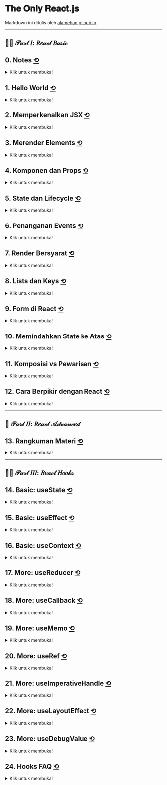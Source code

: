 <div id="top"></div>

# 𝐓𝐡𝐞 𝐎𝐧𝐥𝐲 𝐑𝐞𝐚𝐜𝐭.𝐣𝐬

Markdown ini ditulis oleh <a href="https://alamehan.github.io/">alamehan.github.io</a>.

<hr>

## 👨‍💻 𝒫𝒶𝓇𝓉 𝐼: 𝑅𝑒𝒶𝒸𝓉 𝐵𝒶𝓈𝒾𝒸

## **0. Notes** <a href="#top">⟲</a>

<details>
<summary>Klik untuk membuka!</summary><br>

### A. Setup Project

1. Install <a href="https://nodejs.org/en">Node.js</a>
2. Install React App
```
npx create-react-app my-app
cd my-app
npm start
```
3. Install Prettier ESLint (VSCode Extension)

- Install Depedencies: ```npm i prettier prettier-eslint -D``` (untuk eslint sudah include saat menginstall create-react-app)
- Install Extension <a href="https://marketplace.visualstudio.com/items?itemName=rvest.vs-code-prettier-eslint">Prettier ESLint</a> & Restart VSCode
- Buka File > Preferences > Settings > User > Ketik "Editor: Default Formatter" lalu pilih Prettier ESLint
- Buka File > Preferences > Settings > User > Ketik "Editor: Format on" lalu ceklis "Editor: Format on Save" & "Editor: Format on Type"

### B. Catatan Penting

1. Jika component Anda tidak membutuhkan state (data yang nilainya berubah-ubah) & life cycle method, maka gunakan Functional Component. Sebaliknya, jika component Anda membutuhkan state & life cycle method, gunakan Classes Component. [Sebagai catatan: di React Hook nanti, Functional Component bisa menggunakan state & life cycle method]
2. Component itu sesimple class/fungsi yang menerima props (data dari luar) dan me-return HTML (JSX).
3. "npm audit fix" akan memperbarui/menimpa package ke versi yang aman, yang tidak memiliki masalah keamanan (security). untuk menghilangkan "vulnerabilities".
4. Catatan di package.json
```
"react": "16.8.6" berarti versi react yang digunakan yaitu tepat 16.8.6.
"react": "^16.8.6", tanda ^ berarti versi react yang digunakan minimal 16.8.6.

Artinya jika ada versi react terbaru bisa diupdate secara otomatis menggunakan perintah "npm update". Untuk proses update versi
package, lebih baik gunakan "npm update" dibandingkan "npm install".
```

</details>

## **1. Hello World** <a href="#top">⟲</a>

<details>
<summary>Klik untuk membuka!</summary><br>

```HTML
<!DOCTYPE html>
<html>

<head>
  <meta charset="UTF-8" />
  <title>Hello World</title>
  <script src="https://unpkg.com/react@17/umd/react.development.js"></script>
  <script src="https://unpkg.com/react-dom@17/umd/react-dom.development.js"></script>
  <script src="https://unpkg.com/@babel/standalone/babel.min.js"></script>
</head>

<body>
  <div id="root"></div>

  <script type="text/babel">

    ReactDOM.render(<h1>Hello, world!</h1>, document.getElementById('root'))

  </script>
</body>

</html>
```

</details>

## **2. Memperkenalkan JSX** <a href="#top">⟲</a>

<details>
<summary>Klik untuk membuka!</summary><br>

```HTML
<!DOCTYPE html>
<html>

<head>
  <meta charset="UTF-8" />
  <title>Hello World</title>
  <script src="https://unpkg.com/react@17/umd/react.development.js"></script>
  <script src="https://unpkg.com/react-dom@17/umd/react-dom.development.js"></script>
  <script src="https://unpkg.com/@babel/standalone/babel.min.js"></script>
</head>

<body>
  <div id="root1"></div>
  <div id="root2"></div>
  <div id="root3"></div>
  <div id="root4"></div>

  <script type="text/babel">

    const name = "John Doe";
    const age = 24;

    /* ----------------------------------------------------------------------- */
    /*                                Bagian 1                                 */
    /* ----------------------------------------------------------------------- */

    // Tanpa JSX
    const elementA1 = React.createElement(
      'h1',
      { className: 'my-style', style: { marginBottom: 100 } },
      `Halo ${name} ${age}!`
    )
    // Dengan JSX
    const elementA2 = (
      <h1 className='my-style' style={{ marginBottom: 100 }}>
        Halo {name} {age}!
      </h1>
    )

    ReactDOM.render(elementA1, document.getElementById('root1'))
    ReactDOM.render(elementA2, document.getElementById('root2'))

    /* ----------------------------------------------------------------------- */
    /*                                Bagian 2                                 */
    /* ----------------------------------------------------------------------- */

    // Tanpa JSX: Nested
    const elementB1 = React.createElement(
      'div',
      {},
      [
        React.createElement('h1', {}, `Name: ${name}`),
        React.createElement('h2', {}, `Age: ${age}`),
        React.createElement('h3', {}, `No: ${9 * 9}`),
      ]
    )
    // Dengan JSX: Nested
    const elementB2 = (
      <div>
        <h1>Name: {name}</h1>
        <h2>Age: {age}</h2>
        <h3>No: {9 * 9}</h3>
      </div>
    )

    ReactDOM.render(elementB1, document.getElementById('root3'))
    ReactDOM.render(elementB2, document.getElementById('root4'))

  </script>
</body>

</html>
```

</details>

## **3. Merender Elements** <a href="#top">⟲</a>

<details>
<summary>Klik untuk membuka!</summary><br>

```HTML
<!DOCTYPE html>
<html>

<head>
  <meta charset="UTF-8" />
  <title>Hello World</title>
  <script src="https://unpkg.com/react@17/umd/react.development.js"></script>
  <script src="https://unpkg.com/react-dom@17/umd/react-dom.development.js"></script>
  <script src="https://unpkg.com/@babel/standalone/babel.min.js"></script>
</head>

<body>
  <div id="root1"></div>
  <div id="root2"></div>

  <script type="text/babel">

    // 1. Penulisan Function biasa
    function tick1() {
      const element1 = (
        <div>
          <h1>It's {new Date().toLocaleTimeString()}</h1>
        </div>
      )
      ReactDOM.render(element1, document.getElementById('root1'))
    }

    // 2. Penulisan Arrow Function
    let tick2 = () => {
      const element2 = (
        <div>
          <h1>It's {new Date().toLocaleTimeString()}</h1>
        </div>
      )
      ReactDOM.render(element2, document.getElementById('root2'))
    }

    // ReactDOM.render akan dipanggil setiap detiknya dari sebuah callback setInterval()
    setInterval(tick1, 1000)
    setInterval(tick2, 1000)

  </script>
</body>

</html>
```

</details>

## **4. Komponen dan Props** <a href="#top">⟲</a>

<details>
<summary>Klik untuk membuka!</summary><br>

```HTML
<!DOCTYPE html>
<html>

<head>
  <meta charset="UTF-8" />
  <title>Hello World</title>
  <script src="https://unpkg.com/react@17/umd/react.development.js"></script>
  <script src="https://unpkg.com/react-dom@17/umd/react-dom.development.js"></script>
  <script src="https://unpkg.com/@babel/standalone/babel.min.js"></script>
</head>

<body>
  <div id="root1"></div>
  <div id="root2"></div>

  <script type="text/babel">

    /*  
      Komponen mirip dengan fungsi pada JavaScript. Komponen menerima beberapa 
      masukan (biasa disebut “props”) dan mengembalikan element React yang 
      mendeskripsikan apa yang seharusnya tampil pada layar. Sebagai catatan,
      props bersifat read-only, artinya nilai dari props tidak bisa ditimpa.
      Juga, secara default jika Anda tidak mengoper nilai apapun ke sebuah
      props maka nilainya adalah "true".
    */

    /* ----------------------------------------------------------------------- */
    /*                                Bagian 1                                 */
    /* ----------------------------------------------------------------------- */

    // Cara 1: Function Components (dimana props sebagai parameter)
    function ComponentA(props) { // <- Nama component harus diawali huruf kapital
      return (
        <div>
          <h1>Halo {props.name}</h1>
          <h2>Umur Anda {props.age}</h2>
        </div>
      )
    }

    // Cara 2: Class Components (dimana props sebagai property)
    class ComponentB extends React.Component { // <- Nama component harus diawali huruf kapital
      render() {
        return (
          <div>
            <h1>Halo {this.props.name}</h1>
            <h2>Umur Anda {this.props.age}</h2>
          </div>
        )
      }
    }

    // Memberikan nilai default untuk props
    ComponentA.defaultProps = { name: "Anonim", age: 0 }
    ComponentB.defaultProps = { name: "Anonim", age: 0 }

    // Gabungkan kedalam satu element (contoh saja) & Oper nilai ke props-nya (name & age)
    const element = (
      <div>
        <ComponentA name="Raihan" age={21} />
        <ComponentB name="Allaam" age={24} />
        <ComponentA />
        <ComponentB />
      </div>
    )
    // Pada contoh di atas komponen yang tidak mengoper nilai props akan secara otomatis
    // menggunakan nilai default dari props (defaultProps)

    ReactDOM.render(element, document.getElementById('root1'))

    /* ----------------------------------------------------------------------- */
    /*                                Bagian 2                                 */
    /* ----------------------------------------------------------------------- */

    // 1. Contoh data untuk props
    const data = {
      author: {
        name: 'Hello Kitty',
        avatarUrl: 'https://placekitten.com/g/64/64',
      },
      text: 'I hope you enjoy learning React!',
      date: new Date(),
    };

    // 2. Komponen Avatar
    function Avatar(props) {
      return <img src={props.attExamp.avatarUrl} alt={props.attExamp.name} />
    }

    // 3. Komponen UserInfo (didalamnya memakai komponen Avatar)
    function UserInfo(props) {
      return (
        <div>
          <Avatar attExamp={props.attUser} />
          <p>{props.attUser.name}</p>
        </div>
      )
    }

    // 4. Komponen Comment (didalamnya memakai komponen UserInfo)
    function Comment(props) {
      return (
        <div>
          <UserInfo attUser={props.attAuthor} />
          <p>{props.attText}</p>
          <p>{props.attDate.toLocaleDateString()}</p>
        </div>
      )
    }

    // 5, Render Komponen Comment & Oper nilai props-nya
    ReactDOM.render(

      // Alur data props yaitu satu arah, turun dari parent ke child,
      // dimulai dari sini <Comment /> ke <UserInfo /> ke <Avatar /> 
      <Comment attAuthor={data.author} attText={data.text} attDate={data.date} />,
      document.getElementById('root2')
    )

  </script>
</body>

</html>
```

</details>

## **5. State dan Lifecycle** <a href="#top">⟲</a>

<details>
<summary>Klik untuk membuka!</summary><br>

```HTML
<!DOCTYPE html>
<html>

<head>
  <meta charset="UTF-8" />
  <title>Hello World</title>
  <script src="https://unpkg.com/react@17/umd/react.development.js"></script>
  <script src="https://unpkg.com/react-dom@17/umd/react-dom.development.js"></script>
  <script src="https://unpkg.com/@babel/standalone/babel.min.js"></script>
</head>

<body>
  <div id="root1"></div>
  <div id="root2"></div>

  <script type="text/babel">

    /*  
      Baris kode ini merupakan perbaikan dari fille "3-merender-elements.html",
      alih-alih hanya sebagai function biasa, disini kita akan membuat komponen 
      Clock yang benar-benar dapat digunakan kembali (reusable) dan terenkapsulasi.
      Hal ini akan mengatur timer-nya sendiri dan memperbaruiya setiap detik.

      Mulanya hanya Class Components yang dapat menggunakan state & lifecycle method,
      namun semenjak adanya Hook (fitur baru), Function Components pun punya cara
      tersendiri untuk menggunakan state & lifecycle method (dibahas nanti).

      State adalah data private sebuah component. D̶a̶t̶a̶ ̶i̶n̶i̶ ̶h̶a̶n̶y̶a̶ ̶t̶e̶r̶s̶e̶d̶i̶a̶ ̶u̶n̶t̶u̶k̶
      c̶o̶m̶p̶o̶n̶e̶n̶t̶ ̶t̶e̶r̶s̶e̶b̶u̶t̶ ̶d̶a̶n̶ ̶t̶i̶d̶a̶k̶ ̶b̶i̶s̶a̶ ̶d̶i̶ ̶a̶k̶s̶e̶s̶ ̶d̶a̶r̶i̶ ̶c̶o̶m̶p̶o̶n̶e̶n̶t̶ ̶l̶a̶i̶n̶. Component dapat
      merubah statenya sendiri (tujuan state memang untuk berubah-ubah nilainya).
    */

    /* ----------------------------------------------------------------------- */
    /*                                Bagian 1                                 */
    /* ----------------------------------------------------------------------- */

    class Clock extends React.Component {

      // 𝐒𝐓𝐄𝐏 𝟑: Constructor dipanggil, state di inisialisasi
      constructor(props) {
        super(props)
        this.state = {
          date: new Date(),
          name: `Saya nomor ${Math.floor(Math.random() * 100) + 1}` // 1-100
        }
      }

      // 𝐒𝐓𝐄𝐏 𝟒: Method tick() disini berfungsi untuk memperbarui state
      // date & name yang nanti akan dijalankan di componentDidMount()
      tick() {

        /*
          Agar lebih mudah dibaca, baris di bawah idenya adalah: 
          ➜ this.state.date = new Date()
          ➜ this.state.name = `Saya ${Math.floor(Math.random() * 11)}`
          
          hanya saja di aturan React kita tidak bisa memperbarui state 
          dengan statement tersebut, sebagai gantinya gunakan setState()
        */

        this.setState({
          date: new Date(),
          name: `Saya nomor ${Math.floor(Math.random() * 100) + 1}` // 1-100
        })
      }

      // 𝐒𝐓𝐄𝐏 𝟔: Saat sudah terjadi render DOM pertama kalinya, React
      // kemudian akan memanggil method lifecycle componentDidMount()
      componentDidMount() {

        /* 
          timerID (nama "new state" bebas saja, bisa langsung dipanggil tanpa 
          perlu inisialisasi di constructor) akan menyuruh browser untuk memanggil
          method tick() setiap detik. Sebenarnya baris di bawah idenya adalah:
          ➜ setInterval(() => this.tick(), 1000)
          
          Hanya saja selain setInterval langsung dijalankan, kita simpan terlebih 
          dahulu ke dalam this.timerID untuk nantinya dipakai di componentWillUnmount()
        */

        this.timerID = setInterval(() => this.tick(), 1000)

        /*
          Selain itu, jika Anda bertanya mengapa tidak langsung ditulis:
          ➜ setInterval(this.tick, 1000) saja?
          
          Mengapa malah dibuatkan bentukArrow Function-nya? hal tersebut dilakukan
          agar konteks this-nya sesuai/berfungsi dengan baik. Sebenarnya bisa saja
          langsung ditulis "setInterval(this.tick, 1000)", hanya saja konteks this
          untuk tick() perlu di binding terlebih dahulu di constructor (selebihnya,
          lihat contoh pada Bagian 2 di bawah)
        */
      }

      // 𝐒𝐓𝐄𝐏 𝟖: Jika komponen Clock dihapus dari DOM, React akan memanggil method
      // lifecycle componentWillUnmount(), sehingga timer akan berhenti
      componentWillUnmount() {
        clearInterval(this.timerID)
      }

      // 𝐒𝐓𝐄𝐏 𝟓: React me-render DOM sesuai nilai state saat ini (state saat inisialisasi)
      // 𝐒𝐓𝐄𝐏 𝟕: Setiap detik React akan re-render spesifik DOM sesuai nilai state terbaru
      render() {
        return (
          <div>
            <h1>Date: {this.state.date.toLocaleTimeString()}</h1>
            <h2>{this.state.name}</h2>
          </div>
        )
      }
    }

    // 𝐒𝐓𝐄𝐏 𝟏: Komponen App yang menampilkan 3 komponen Clock di dalamnya
    function App() {
      return (

        /*
          Perhatikan bahwa hasilnya nanti, ke 3 komponen Clock benar-benar terisolasi,
          setiap Clock membuat timer-nya sendiri dan memperbaruinya secara independen
        */

        <div>
          <Clock />
          <Clock />
          <Clock />
        </div>
      )
    }

    // 𝐒𝐓𝐄𝐏 𝟐: Komponen App diberikan ke ReactDOM.render()
    ReactDOM.render(<App />, document.getElementById("root1"))

    /* ----------------------------------------------------------------------- */
    /*                                Bagian 2                                 */
    /* ----------------------------------------------------------------------- */

    class Counter extends React.Component {
      constructor(props) {
        super(props)
        this.state = {
          value: 0,
        }

        // Untuk penulisan Function Definitions (ES6+) di dalam sebuah Class, lihat nomor 4 di bawah,
        // keyword this perlu di binding terlebih dahulu agar konteksnya sesuai/berfungsi dengan baik
        this.incrementA = this.incrementA.bind(this)
        this.incrementB = this.incrementB.bind(this)
      }

      /*
        Note: Perhatikan bahwa penulisan Arrow Function di dalam sebuah Class tidak perlu menyertakan keyword
        var/let/const. Berbeda dengan jika didefinisikan di global, tentunya keyword var/let/const disertakan.
      */

      // 1. Mungkin saja props & state diperbarui secara Asynchronous, maka penulisan di bawah ini kurang tepat:
      handleIncrement1 = () => this.setState({ value: this.state.value + this.props.step })
      handleDecrement1 = () => this.setState({ value: this.state.value - this.props.step })

      // 2. Sebagai gantinya, pakai setState() yang menerima fungsi daripada sebuah object langsung:
      handleIncrement2 = () => this.setState((state, props) => ({ value: state.value + props.step }))
      handleDecrement2 = () => this.setState((state, props) => ({ value: state.value - props.step }))

      /*
        Note: Return object di Arrow Function tidak bisa langsung ditulis (state, props) => { ... },
        karena tanda {} akan dianggap sebagai pembuka Function oleh JavaScript. Solusinya bungkus
        terlebih dahulu object-nya menggunakan tanda (), menjadi (state, props) => ({ ... }).
      */

      // 3. Function yang menjadi argument pada setState juga bisa ditulis dengan Function biasa:
      handleIncrement3 = () => this.setState(function (state, props) { return { value: state.value + props.step } })
      handleDecrement3 = () => this.setState(function (state, props) { return { value: state.value - props.step } })

      // 4. Ketiga contoh Function di atas bisa juga ditulis menggunakan Function Definitions (ES6+):
      incrementA() { this.setState((state, props) => ({ value: state.value + props.step })) }
      incrementB() { this.setState(function (state, props) { return { value: state.value + props.step } }) }

      /*
        Note: Jangan lupa! seperti catatan yang ditulis pada bagian constructor, bahwa jika menggunakan
        Function Definitions (ES6+), terdapat sebuah syarat, yaitu keyword this-nya perlu di binding
        terlebih dahulu di constructor, agar konteksnya sesuai/berfungsi dengan baik.
      */

      render() {
        return (

          /*
            Terdapat perbedaan cara penulisan penanganan events antara HTML dengan React, simak contoh berikut:
            HTML biasa          : <button onclick="handleEvent()">Click me</button>
            React (JSX) cara 1  : <button onClick={this.handleEvent}>Click me</button>
            React (JSX) cara 2  : <button onClick={() => this.handleEvent()}>Click me</button>
          */

          <div>
            <h1>{this.state.value}</h1>
            <button onClick={this.handleIncrement2}>+</button>
            <button onClick={() => this.handleDecrement2()}>-</button>
          </div>
        )
      }
    }

    ReactDOM.render(<Counter step={5} />, document.getElementById("root2"))

  </script>
</body>

</html>
```

</details>

## **6. Penanganan Events** <a href="#top">⟲</a>

<details>
<summary>Klik untuk membuka!</summary><br>

```HTML
<!DOCTYPE html>
<html>

<head>
  <meta charset="UTF-8" />
  <title>Hello World</title>
  <script src="https://unpkg.com/react@17/umd/react.development.js"></script>
  <script src="https://unpkg.com/react-dom@17/umd/react-dom.development.js"></script>
  <script src="https://unpkg.com/@babel/standalone/babel.min.js"></script>
</head>

<body>
  <div id="root1"></div>
  <div id="root2"></div>

  <script type="text/babel">

    /* ----------------------------------------------------------------------- */
    /*                       Bagian 1: Contoh State saja                       */
    /* ----------------------------------------------------------------------- */

    class Toggle1 extends React.Component {
      constructor() {   // <- Tidak perlu disisipkan props
        super()         // <- Tidak perlu disisipkan props
        this.state = {
          isToggleOn: true
        }

        // Ingat: Binding diperlukan agar konteks this 
        // pada Function Definitions (ES6+) berfungsi
        this.handleClick = this.handleClick.bind(this)
      }

      handleClick() {
        // Nama parameter "state" bisa bebas (misalnya data, status, dll)
        this.setState(state => ({ isToggleOn: !state.isToggleOn }))
      }

      render() {
        return (
          <div>
            <h1>Status click : {this.state.isToggleOn ? "ON" : "OFF"}</h1>
            <button onClick={this.handleClick}>Click me</button>
          </div>
        )
      }
    }

    ReactDOM.render(<Toggle1 />, document.getElementById('root1'))

    /* ----------------------------------------------------------------------- */
    /*                     Bagian 2: Contoh State & Props                      */
    /* ----------------------------------------------------------------------- */

    class Toggle2 extends React.Component {
      constructor(props) {  // <- Perlu disisipkan props
        super(props)        // <- Perlu disisipkan props
        this.state = {
          isToggleOn: true,
          totalClick: 0,
        }

        this.handleClick = this.handleClick.bind(this)
      }

      handleClick() {
        this.setState((state, props) => ({
          isToggleOn: !state.isToggleOn,
          totalClick: state.totalClick + props.counter,
        }))
      }

      render() {
        return (
          <div>
            <h1>Status click : {this.state.isToggleOn ? "ON" : "OFF"}</h1>
            <h3>Total click  : {this.state.totalClick}</h3>
            <button onClick={this.handleClick}>Click me</button>
          </div>
        )
      }
    }

    ReactDOM.render(<Toggle2 counter={1} />, document.getElementById('root2'))

  </script>
</body>

</html>
```

</details>

## **7. Render Bersyarat** <a href="#top">⟲</a>

<details>
<summary>Klik untuk membuka!</summary><br>

```HTML
<!DOCTYPE html>
<html>

<head>
  <meta charset="UTF-8" />
  <title>Hello World</title>
  <script src="https://unpkg.com/react@17/umd/react.development.js"></script>
  <script src="https://unpkg.com/react-dom@17/umd/react-dom.development.js"></script>
  <script src="https://unpkg.com/@babel/standalone/babel.min.js"></script>
</head>

<body>
  <div id="root1"></div>
  <hr>
  <div id="root2"></div>
  <hr>
  <div id="root3"></div>
  <hr>
  <div id="root4"></div>

  <script type="text/babel">

    /* ----------------------------------------------------------------------- */
    /*                    Bagian 1: LoginControl Sederhana                     */
    /* ----------------------------------------------------------------------- */

    class LoginControl1 extends React.Component {
      constructor() {
        super()
        this.state = { isLoggedIn: true }
      }

      handleLogin = () => this.setState({ isLoggedIn: true })
      handleLogot = () => this.setState({ isLoggedIn: false })

      render() {
        const status = this.state.isLoggedIn
        let button, greeting

        if (status) {
          button = <button onClick={this.handleLogot}>Logout</button>
          greeting = <h1>Welcome back!</h1>
        } else {
          button = <button onClick={this.handleLogin}>Login</button>
          greeting = <h1>Please sign up.</h1>
        }

        return (
          <div>
            {greeting}
            {button}
          </div>
        )
      }
    }

    ReactDOM.render(<LoginControl1 />, document.getElementById("root1"))

    /* ----------------------------------------------------------------------- */
    /*                         Bagian 2: LoginControl                          */
    /* ----------------------------------------------------------------------- */

    // 1. Komponen Greeting
    function UsersGreeting() { return <h1>Welcome back!</h1> }
    function GuestGreeting() { return <h1>Please sign up.</h1> }

    function Greeting(props) {
      const isLoggedIn = props.masuk

      /*
        Jika kondisi hanya if saja, bisa ditulis 1 baris tanpa tanda {} seperti contoh
        di bawah. Dan sebagai catatan "return" value tidak bisa digunakan di ternary
        operator, oleh karena itu di bawah ini digunakan struktur logika if biasa.
      */

      if (isLoggedIn) return <UsersGreeting />
      return <GuestGreeting />
    }

    // 2. Komponen Button
    function LoginButton(props) { return <button onClick={props.diKlik}>Login</button> }
    function LogotButton(props) { return <button onClick={props.diKlik}>Logout</button> }

    // 3. Komponen LoginControl
    class LoginControl2 extends React.Component {
      constructor() {
        super()
        this.state = { isLoggedIn: true }
      }

      handleLoginClick = () => this.setState({ isLoggedIn: true })
      handleLogotClick = () => this.setState({ isLoggedIn: false })

      render() {
        const isLoggedIn = this.state.isLoggedIn
        let button

        isLoggedIn
          ? button = <LogotButton diKlik={this.handleLogotClick} />
          : button = <LoginButton diKlik={this.handleLoginClick} />

        /*
          Struktur logika di atas menggunakan ternary operator. Namun selain itu,
          bisa juga menggunakan struktur logika if-else biasa maupun operator
          short-circuit-evaluation && atau || (lihat bagian 3 di bawah)
        */

        return (
          <div>
            <Greeting masuk={isLoggedIn} />
            {button}
          </div>
        )
      }
    }

    ReactDOM.render(<LoginControl2 />, document.getElementById('root2'))

    /* ----------------------------------------------------------------------- */
    /*                                Bagian 3                                 */
    /* ----------------------------------------------------------------------- */

    function MailBox(props) {
      const unreadMsg = props.msg

      return (
        <div>
          {unreadMsg.length > 0 && <h2>You have {unreadMsg.length} unread Messages.</h2>}
        </div>
      )

      /*
        Cara baca operator short-circuit-evaluation && diatas, yaitu:
        Jika (unreadMsg.length > 0) maka artinya "true", akibatnya perintah setelah 
        tanda && akan dieksekusi. Namun sebaliknya, jika "false", tidak dieksekusi.
      */
    }

    const messages = ['lorem', 'ipsum', 'dolor']

    ReactDOM.render(<MailBox msg={messages} />, document.getElementById('root3'))

    /* ----------------------------------------------------------------------- */
    /*                                Bagian 4                                 */
    /* ----------------------------------------------------------------------- */

    /*
      Pada kasus yang jarang terjadi, Anda mungkin ingin komponen menyembunyikan 
      dirinya sendiri meskipun komponen itu di-render oleh komponen lain. Untuk
      melakukan ini, gunakan return null. Simak contoh dibawah.
    */

    function WarningBanner(props) {

      /*
        Ingat bahwa perintah di bawah ini saling setara:
        1. if (props.warn)  ➜ if (props.warn === true)
        2. if (!props.warn) ➜ if (props.warn !== true) ➜ if (props.warn === false)

        Dengan demikian, perintah "if (!props.warn) return null" di bawah berarti
        jika (props.warn === false) maka jangan render WarningBanner (return null), 
        sebaliknya jika (props.warn === true) maka render <div>Warning!</div>
      */

      if (!props.warn) return null
      return <div>Warning!</div>
    }

    class Page extends React.Component {
      constructor() {
        super()
        this.state = { showWarning: false }
      }

      handleToggleClick = () => this.setState(prevState => ({ showWarning: !prevState.showWarning }))

      render() {
        return (
          <div>
            <WarningBanner warn={this.state.showWarning} />
            <button onClick={this.handleToggleClick}>
              {this.state.showWarning ? "Hide" : "Show"}
            </button>
          </div>
        )
      }
    }

    ReactDOM.render(<Page />, document.getElementById('root4'))

  </script>
</body>

</html>
```

</details>

## **8. Lists dan Keys** <a href="#top">⟲</a>

<details>
<summary>Klik untuk membuka!</summary><br>

```HTML
<!DOCTYPE html>
<html>

<head>
  <meta charset="UTF-8" />
  <title>Hello World</title>
  <script src="https://unpkg.com/react@17/umd/react.development.js"></script>
  <script src="https://unpkg.com/react-dom@17/umd/react-dom.development.js"></script>
  <script src="https://unpkg.com/@babel/standalone/babel.min.js"></script>
</head>

<body>
  <div id="root1"></div>
  <hr>
  <div id="root2"></div>
  <hr>
  <div id="root3"></div>

  <script type="text/babel">

    /* ----------------------------------------------------------------------- */
    /*                                Bagian 1                                 */
    /* ----------------------------------------------------------------------- */

    function NumberList(props) {
      const numbers = props.nums
      // Dalam element list harus ada atribut key yang berisi string unik. Kenapa? key
      // membatu React mengidentifikasi item mana yang telah diubah, ditambah, dihapus.
      // Hal ini berpengaruh pada proses render DOM agar lebih cepat dan efisien.
      const listItems = numbers.map(number => <li key={number.toString()}>{number}</li>)
      return <ul>{listItems}</ul>
    }

    const numA = [1, 2, 3, 4, 5]

    ReactDOM.render(<NumberList nums={numA} />, document.getElementById('root1'))

    /* ----------------------------------------------------------------------- */
    /*                                Bagian 2                                 */
    /* ----------------------------------------------------------------------- */

    function ListItem(props) {
      // Penempatan atribut key bukan disini ya. Terdapat sebuah aturan yang mudah 
      // diingat, yaitu atribut key ditempatkan dimana method map() dipanggil.
      return <li>{props.value}</li>
    }

    function NumberList2(props) {
      const numbers = props.nums
      // Method map() dipanggil disini, artinya atribut key disisipkan di <ListItem />
      const listItems = numbers.map(number => <ListItem key={number.toString()} value={number} />)
      return <ul>{listItems}</ul>
    }

    const numB = [6, 7, 8, 9, 10]

    ReactDOM.render(<NumberList2 nums={numB} />, document.getElementById('root2'))

    /* ----------------------------------------------------------------------- */
    /*                                Bagian 3                                 */
    /* ----------------------------------------------------------------------- */

    /*
      Kita dapat menggunakan key yang sama ketika kita mem-produce 2/lebih Array
      yang berbeda. Misalnya contoh di bawah ini, key={post.id} digunakan di
      list pada sidebar & di div pada content. Dan hal tersebut valid. Sebagai
      catatan, key hanya harus unik antar sibling, bukan unik secara global.
    */

    function Blog(props) {

      // Ingat dalam Arrow Function, jika isi Function hanya berupa return saja, 
      // maka tanda {} serta keyword return tidak perlu ditulis. Contohnya:
      const sidebar = (
        <ul>
          {props.posts.map(post => <li key={post.id}>{post.title}</li>)}
        </ul>
      )

      // Namun jika tanda {} dan keyword return ingin tetap ditulis pun tak apa:
      const content = props.posts.map(post => {
        return (
          <div key={post.id}>
            <h3>{post.title}</h3>
            <p>{post.content}</p>
          </div>
        )
      })

      return (
        <div>
          {sidebar}
          {content}
        </div>
      )
    }

    const postsA = [
      { id: 1, title: 'Hello World', content: 'Welcome to learning React!' },
      { id: 2, title: 'Installation', content: 'You can install React from npm.' }
    ]

    ReactDOM.render(<Blog posts={postsA} />, document.getElementById('root3'))

    /* ----------------------------------------------------------------------- */
    /*                                Bagian 4                                 */
    /* ----------------------------------------------------------------------- */

    /*
      Key harus stabil, dapat diprediksi, dan unik. Key yang tidak stabil (seperti yang
      diproduksi oleh Math.random()) akan menyebabkan banyak instance komponen dan node
      DOM tidak perlu diciptakan kembali, yang dapat menyebabkan penurunan kinerja.

      Sebisa mungkin hindari penggunaan key menggunakan index, karena dalam beberapa
      kasus, seperti pengurutan kembali item-item pada list akan menjadi lambat.

      - Contoh penggunaan index sebagai key: 
        https://codepen.io/alamehan/pen/JjyQBWv

      - Contoh yang sama namun dengan perbaikan (tanpa index): 
        https://codepen.io/alamehan/pen/dyzBjvg
    */

  </script>
</body>

</html>
```

</details>

## **9. Form di React** <a href="#top">⟲</a>

<details>
<summary>Klik untuk membuka!</summary><br>

```HTML
<!DOCTYPE html>
<html>

<head>
  <meta charset="UTF-8" />
  <title>Hello World</title>
  <script src="https://unpkg.com/react@17/umd/react.development.js"></script>
  <script src="https://unpkg.com/react-dom@17/umd/react-dom.development.js"></script>
  <script src="https://unpkg.com/@babel/standalone/babel.min.js"></script>
</head>

<body>
  <div id="root1"></div>
  <hr>
  <div id="root2"></div>
  <hr>

  <script type="text/babel">

    /* ----------------------------------------------------------------------- */
    /*                     Bagian 1: handleChange dipisah                      */
    /* ----------------------------------------------------------------------- */

    class NameForm1 extends React.Component {
      constructor() {
        super()
        this.state = {
          name: '',           // Nilai awal untuk input text
          age: 0,             // Nilai awal untuk input number
          comment: '',        // Nilai awal untuk textarea
          category: 'food',   // Nilai awal untuk select
          gender: '',         // Nilai awal untuk input radio
          isMember: false,    // Nilai awal untuk input checkbox
        }
        this.handleSubmit = this.handleSubmit.bind(this)
      }

      // 1. Arrow Function cocok digunakan untuk kebutuhan update state dengan setState()
      handleChangeA = event => this.setState({ name: event.target.value })        // <- value
      handleChangeB = event => this.setState({ age: event.target.value })         // <- value
      handleChangeC = event => this.setState({ comment: event.target.value })     // <- value
      handleChangeD = event => this.setState({ category: event.target.value })    // <- value
      handleChangeE = event => this.setState({ gender: event.target.value })      // <- value
      handleChangeF = event => this.setState({ isMember: event.target.checked })  // <- checked

      // 2. Function Definitions (ES6+) cocok digunakan untuk baris kode yang lebih banyak
      handleSubmit(event) {
        alert(`
          Nama yang diinput : ${this.state.name}
          Umur yang diinput: ${this.state.age}
          Komentar yang diinput : ${this.state.comment}
          Kategori yang dipilih : ${this.state.category}
          Gender yang dipilih: ${this.state.gender}
          Termasuk member : ${this.state.isMember ? "ya" : "tidak"}
        `)

        // Mencegah terjadinya event bawaan dari sebuah DOM (dalam kasus ini pindah halaman)
        event.preventDefault()
      }

      render() {
        return (
          <form onSubmit={this.handleSubmit}>
            <div>1. Name</div>
            <input type="text" value={this.state.name} onChange={this.handleChangeA} />

            <div>2. Age</div>
            <input type="number" value={this.state.age} onChange={this.handleChangeB} />

            <div>3. Comment</div>
            <textarea value={this.state.comment} onChange={this.handleChangeC} />

            <div>4. Category</div>
            <select value={this.state.category} onChange={this.handleChangeD}>
              <option value="food">Food</option>
              <option value="drink">Drink</option>
              <option value="fruit">Fruit</option>
            </select>

            <div>5. Gender</div>
            <div>
              <input type="radio" value="Male" checked={this.state.gender === "Male"} onChange={this.handleChangeE} /> Male
              <input type="radio" value="Female" checked={this.state.gender === "Female"} onChange={this.handleChangeE} /> Female
              <input type="radio" value="Alien" checked={this.state.gender === "Alien"} onChange={this.handleChangeE} /> Alien
            </div>

            <div>6. Member</div>
            <input type="checkbox" checked={this.state.isMember} onChange={this.handleChangeF} />

            <div></div>
            <input type="submit" value="Submit" />
          </form>
        )
      }
    }

    ReactDOM.render(<NameForm1 />, document.getElementById('root1'))

    /* ----------------------------------------------------------------------- */
    /*                    Bagian 2: handleChange disatukan                     */
    /* ----------------------------------------------------------------------- */

    class NameForm2 extends React.Component {
      constructor() {
        super()
        this.state = {
          name: '',
          age: 0,
          comment: '',
          category: 'food',
          gender: '',
          isMember: false,
        }
        this.handleChange = this.handleChange.bind(this)
        this.handleSubmit = this.handleSubmit.bind(this)
      }

      // handleChange disatukan, untuk membedakan setiap field digunakan atribut name
      handleChange(event) {
        const name = event.target.name
        switch (name) {
          case "_name": this.setState({ name: event.target.value }); break;
          case "_age": this.setState({ age: event.target.value }); break;
          case "_comment": this.setState({ comment: event.target.value }); break;
          case "_category": this.setState({ category: event.target.value }); break;
          case "_gender": this.setState({ gender: event.target.value }); break;
          case "_isMember": this.setState({ isMember: event.target.checked }); break;
          default: null;
        }
      }

      handleSubmit(event) {
        alert(`
          Nama yang diinput : ${this.state.name}
          Umur yang diinput: ${this.state.age}
          Komentar yang diinput : ${this.state.comment}
          Kategori yang dipilih : ${this.state.category}
          Gender yang dipilih: ${this.state.gender}
          Termasuk member : ${this.state.isMember ? "ya" : "tidak"}
        `)

        event.preventDefault()
      }

      render() {
        return (
          // Ingat: Atribut "name" diperlukan untuk digunakan di handleChange
          // Nama field pada contoh dibawah mengambil Object Key, tidak lagi ditulis manual
          <form onSubmit={this.handleSubmit}>
            <div>1. {Object.keys(this.state)[0].toLocaleUpperCase()}</div>
            <input name="_name" type="text" value={this.state.name} onChange={this.handleChange} />

            <div>2. {Object.keys(this.state)[1].toLocaleUpperCase()}</div>
            <input name="_age" type="number" value={this.state.age} onChange={this.handleChange} />

            <div>3. {Object.keys(this.state)[2].toLocaleUpperCase()}</div>
            <textarea name="_comment" value={this.state.comment} onChange={this.handleChange} />

            <div>4. {Object.keys(this.state)[3].toLocaleUpperCase()}</div>
            <select name="_category" value={this.state.category} onChange={this.handleChange}>
              <option value="food">Food</option>
              <option value="drink">Drink</option>
              <option value="fruit">Fruit</option>
            </select>

            <div>5. {Object.keys(this.state)[4].toLocaleUpperCase()}</div>
            <div>
              <input name="_gender" type="radio" value="Male" checked={this.state.gender === "Male"} onChange={this.handleChange} /> Male
              <input name="_gender" type="radio" value="Female" checked={this.state.gender === "Female"} onChange={this.handleChange} /> Female
              <input name="_gender" type="radio" value="Alien" checked={this.state.gender === "Alien"} onChange={this.handleChange} /> Alien
            </div>

            <div>6. {Object.keys(this.state)[5].toLocaleUpperCase()}</div>
            <input name="_isMember" type="checkbox" checked={this.state.isMember} onChange={this.handleChange} />

            <div></div>
            <input type="submit" value="Submit" />
          </form>
        )
      }
    }

    ReactDOM.render(<NameForm2 />, document.getElementById('root2'))

    /* ----------------------------------------------------------------------- */
    /*                                Bagian 3                                 */
    /* ----------------------------------------------------------------------- */

    // Gunakan library "Formik" untuk kebutuhan Form yang lebih lengkap dan mudah

  </script>
</body>

</html>
```

</details>

## **10. Memindahkan State ke Atas** <a href="#top">⟲</a>

<details>
<summary>Klik untuk membuka!</summary><br>

```HTML
<!DOCTYPE html>
<html>

<head>
  <meta charset="UTF-8" />
  <title>Hello World</title>
  <script src="https://unpkg.com/react@17/umd/react.development.js"></script>
  <script src="https://unpkg.com/react-dom@17/umd/react-dom.development.js"></script>
  <script src="https://unpkg.com/@babel/standalone/babel.min.js"></script>
</head>

<body>
  <div id="root1"></div>
  <br><br><br>
  <div id="root2"></div>
  <br><br><br>
  <div id="root3"></div>

  <script type="text/babel">

    /* ----------------------------------------------------------------------- */
    /*                       Bagian 1: Contoh Sederhana                        */
    /* ----------------------------------------------------------------------- */

    function Mendidih1(props) {
      if (props.attCelsius >= 100) return <p>Air akan mendidih.</p>
      return <p>Air tidak akan mendidih.</p>
    }

    class Kalkulator1 extends React.Component {
      constructor() {
        super()
        this.state = { temperature: "" }            // <- Nilai awal temperature
      }

      handleChange = event => this.setState({ temperature: event.target.value })

      render() {
        const temperature = this.state.temperature  // <- Untuk menyingkat saja

        return (
          <fieldset>
            <legend>Masukkan temperature dalam Celsius:</legend>
            <input value={temperature} onChange={this.handleChange} />
            <Mendidih1 attCelsius={parseFloat(temperature)} />
          </fieldset>
        )
      }
    }

    ReactDOM.render(<Kalkulator1 />, document.getElementById('root1'))

    /* ----------------------------------------------------------------------- */
    /*                       Bagian 2: Contoh 2 Inputan                        */
    /* ----------------------------------------------------------------------- */

    function Mendidih2(props) {
      if (props.attScl == "Celsius" && props.attDeg >= 100) return <p>Air akan mendidih.</p>
      if (props.attScl == "Fahrenheit" && props.attDeg >= 212) return <p>Air akan mendidih.</p>
      return <p>Air tidak akan mendidih.</p>
    }

    class InputTemperatur2 extends React.Component {
      constructor(props) {
        super(props)
        this.state = { temperature: 100 }           // <- Nilai awal temperature
      }

      handleChange = event => this.setState({ temperature: event.target.value })

      render() {
        const temperature = this.state.temperature  // <- Untuk menyingkat saja
        const scale = this.props.attScale           // <- Untuk menyingkat saja

        return (
          <fieldset>
            <legend>Masukkan temperature dalam {scale}:</legend>
            <input value={temperature} onChange={this.handleChange} />
            <Mendidih2 attScl={scale} attDeg={parseFloat(temperature)} />
          </fieldset>
        )
      }
    }

    class Kalkulator2 extends React.Component {
      render() {
        return (
          <div>
            <InputTemperatur2 attScale="Celsius" />
            <InputTemperatur2 attScale="Fahrenheit" />
          </div>
        )
      }
    }

    ReactDOM.render(<Kalkulator2 />, document.getElementById('root2'))

    /* ----------------------------------------------------------------------- */
    /*                     Bagian 3: Sinkronasi 2 Inputan                      */
    /* ----------------------------------------------------------------------- */

    /*
      Tujuan: Saat kita memperbarui inputan celsius maka inputan fahrenheit juga
      ikut diperbarui (konversi secara otomatis), dan sebaliknya.

      Dalam react, state bersama dicapai dengan memindahkannya ke komponen induk
      bersama terdekat dari komponen yang membutuhkannya. Hal inilah yang disebut
      dengan "memindahkan state ke atas". 
      
      Dalam contoh di bawah, state temperature yang mulanya didefinisikan di komponen
      InputTemperatur3 akan "dipindahkan ke atas" yaitu ke komponen Kalkulator3.
    */

    // -----------------
    // A. Fungsionalitas
    // -----------------

    const keCelsius = fahrenheit => (fahrenheit - 32) * 5 / 9
    const keFahrenheit = celsius => (celsius * 9 / 5) + 32

    function konversi(temperature, convert) {
      const input = parseFloat(temperature)             // <- String menjadi number
      if (Number.isNaN(input)) return ''                // <- Jika NaN hentikan proses
      const output = convert(input)                     // <- Proses konversi
      const rounded = Math.round(output * 1000) / 1000  // <- Proses pembulatan
      return rounded.toString()                         // <- Return hasil
    }

    // ------------------------------
    // B1. Komponen Cucu (Grandchild)
    // ------------------------------

    function Mendidih3(props) {
      if (props.attDeg >= 100) return <p>Air akan mendidih.</p>
      return <p>Air tidak akan mendidih.</p>
    }

    // -------------------------
    // B2. Komponen Anak (Child)
    // -------------------------

    class InputTemperatur3 extends React.Component {
      constructor(props) {
        super(props)
      }

      // 𝐒𝐓𝐄𝐏 𝟐: Alih-alih memanggil this.setState() saat kita ingin melakukan perubahan, kita sekarang
      // memanggil this.props... yang akan disediakan oleh komponen induk, yaitu Kalkulator3.
      handleChange = event => this.props.onTemperatureChange(event.target.value)

      /*
        Untuk celcius akan menjadi: handleChange = event => this.props.handleCelsiusChange(event.target.value)
        Untuk fahrenheit akan menjadi: handleChange = event => this.props.handleFahrenheitChange(event.target.value)

        Dibelakang layar yang terjadi ialah:
        handleChange = event => (handleCelsiusChange = temperature => this.setState({ scale: "c", temperature }))(event.target.value)
        handleChange = event => (handleFahrenheitChange = temperature => this.setState({ scale: "f", temperature }))(event.target.value)

        Ingat kembali konsep IIFE pada JavaScript, dimana Function didefinisikan + langsung dijalankan. Polanya: (___)(),
        dimana ___ diisi dengan Function yang hendak dibuat dan tanda () kedua sebagai perintah eksekusi Function. Jika
        terdapat parameter & argument maka polanya (___)(argument), dimana argument diisi oleh nilai yang dikirim. 
      */

      render() {
        // 𝐒𝐓𝐄𝐏 𝟏: Sekarang temperature bukan lagi sebagai state lokal, melainkan berasal dari induknya
        // yaitu Kalkulator3, sebagai sebuah props. Dengan demikian, komponen InputTemperatur3
        // tidak memiliki kendali atasnya (ingat bahwa props bersifat read-only).
        const temperature = this.props.attTemperature
        const scale = this.props.attScale

        return (
          <fieldset>
            <legend>Masukkan temperature dalam {scale}:</legend>
            <input value={temperature} onChange={this.handleChange} />
          </fieldset>
        )
      }
    }

    // ------------------------------
    // B3. Komponen Orangtua (Parent)
    // ------------------------------

    class Kalkulator3 extends React.Component {
      constructor() {
        super()
        // 𝐒𝐓𝐄𝐏 𝟑: Sekarang temperature didefinisikan disini (Kalkulator3) sebagai state komponen induk,
        // yang kemudian akan diolah (dikonversi) untuk dikirimkan nantinya ke komponen InputTemperatur3.
        this.state = { scale: "c", temperature: "" }    // <- Nilai awal
      }

      // 𝐒𝐓𝐄𝐏 𝟒: Function ini nantinya akan dikirim dan dijalankan di komponen InputTemperatur3.
      // Dalam object, jika "key: value" namanya sama maka cukup tulis salah satunya saja, pada
      // contoh di bawah "temperature: temperature" sebenarnya bisa ditulis "temperature" saja.
      handleCelsiusChange = temperature => this.setState({ scale: "c", temperature: temperature })
      handleFahrenheitChange = temperature => this.setState({ scale: "f", temperature: temperature })

      render() {
        // 𝐒𝐓𝐄𝐏 𝟓: State scale & temperature saat ini
        const scale = this.state.scale
        const temperature = this.state.temperature

        // Jika scale-nya fahrenheit, maka konversi temperature ke celcius, lalu masukkan ke dalam const celcius
        // (Ini berarti kita mendapatkan temperature celcius berdasarkan temperature fahrenheit yang ada saat ini).
        // Namun jika bukan (artinya scale-nya celcius), maka temperature saat ini langsung dimasukkan ke const celcius.
        const celsius = scale === "f" ? konversi(temperature, keCelsius) : temperature

        // Jika scale-nya celcius, maka konversi temperature ke fahrenheit, lalu masukkan ke dalam const fahrenheit.
        // (Ini berarti kita mendapatkan temperature fahrenheit berdasarkan temperature celcius yang ada saat ini).
        // Namun jika bukan (artinya scale-nya fahrenheit), maka temperature saat ini langsung dimasukkan ke const fahrenheit.
        const fahrenheit = scale === "c" ? konversi(temperature, keFahrenheit) : temperature

        // Tujuan dari baris kode di atas tidak lain untuk kebutuhan sinkronasi 2 inputan. Sederhananya: Saat ini kita input
        // temperature dalam scale celcius, maka dapatkan temperature dalam scale fahrenheit-nya, dan begitu sebaliknya.

        return (
          <div>
            <InputTemperatur3 attScale="Celcius" attTemperature={celsius} onTemperatureChange={this.handleCelsiusChange} />
            <InputTemperatur3 attScale="Fahrenheit" attTemperature={fahrenheit} onTemperatureChange={this.handleFahrenheitChange} />
            <Mendidih3 attDeg={parseFloat(celsius)} />
          </div>
        )
      }
    }

    ReactDOM.render(<Kalkulator3 />, document.getElementById('root3'))

  </script>
</body>

</html>
```

```HTML
<!DOCTYPE html>
<html>

<head>
  <meta charset="UTF-8" />
  <title>Hello World</title>
  <script src="https://unpkg.com/react@17/umd/react.development.js"></script>
  <script src="https://unpkg.com/react-dom@17/umd/react-dom.development.js"></script>
  <script src="https://unpkg.com/@babel/standalone/babel.min.js"></script>
</head>

<body>
  <div id="root"></div>

  <script type="text/babel">

    /* ----------------------------------------------------------------------- */
    /*              Sinkronasi 2 Inputan (Simplified & Explained)              */
    /* ----------------------------------------------------------------------- */

    /* --------------------------------------------------------------------- */
    /* 𝐒𝐓𝐄𝐏 𝟏: Komponen KalkulatorSuhu yang menampilkan 2 komponen InputSuhu */
    /* --------------------------------------------------------------------- */

    class KalkulatorSuhu extends React.Component {
      constructor() {
        super()
        this.state = { skala: "celsius", suhu: "" } // <- Definisikan data state yang dibutuhkan nantinya
      }

      handleCelsiusChange = suhu => this.setState({ skala: "celsius", suhu: suhu })         // <- suhu nantinya akan didapat 
      handleFahrenheitChange = suhu => this.setState({ skala: "fahrenheit", suhu: suhu })   // <- dari event.target.value

      // Ingat: Dalam object jika "key: value" namanya sama, misal "suhu: suhu" maka sebenarnya cukup ditulis "suhu" saja

      render() {
        const skala = this.state.skala // <- Untuk menyingkat saja
        const suhu = this.state.suhu   // <- Untuk menyingkat saja

        /* ----------------------------------------------------------------------------------------------- */
        /* 𝐒𝐓𝐄𝐏 𝟐: Dapatkan data suhu dalam skala celsius & fahrenheit berdasarkan (inputan) suhu saat ini */
        /* ----------------------------------------------------------------------------------------------- */

        const celsius = skala === "fahrenheit" ? konversi(suhu, keCelsius) : suhu
        const fahrenheit = skala === "celsius" ? konversi(suhu, keFahrenheit) : suhu

        /* ----------------------------------------------------------------------------------------- */
        /* 𝐒𝐓𝐄𝐏 𝟒: Pakai komponen InputSuhu serta kirim data props yang diperlukan komponen tersebut */
        /* ----------------------------------------------------------------------------------------- */

        return (
          <div>
            <InputSuhu _title="Celsius" _suhu={celsius} _onSuhuChange={this.handleCelsiusChange} />
            <InputSuhu _title="Fahrenheit" _suhu={fahrenheit} _onSuhuChange={this.handleFahrenheitChange} />
            <h3>{celsius >= 100 ? "Air akan mendidih." : "Air tidak akan mendidih."}</h3>
          </div>
        )
      }
    }

    /* ------------------------------------- */
    /* 𝐒𝐓𝐄𝐏 𝟑: Definisikan function konversi */
    /* ------------------------------------- */

    const keCelsius = fahrenheit => (fahrenheit - 32) * 5 / 9
    const keFahrenheit = celsius => (celsius * 9 / 5) + 32

    function konversi(suhu, keSkala) {
      const input = parseFloat(suhu)        // <- Konversi string menjadi number (pecahan), selain number akan di-remove
      if (Number.isNaN(input)) return ""    // <- Cek apakah hasil konversi (input) berisi NaN, jika iya hentikan proses
      const output = keSkala(input)         // <- Jika skala saat ini celsius maka konversi ke fahrenheit & sebaliknya
      const rounded = Math.round(output * 1000) / 1000  // <- Pembulatan (jika pecahan, dibuat 3 angka di belakang koma)
      return rounded.toString()                         // <- Return hasil (yang sudah dibulatkan) dalam bentuk string
    }

    /* -------------------------------------- */
    /* 𝐒𝐓𝐄𝐏 𝟓: Definisikan komponen InputSuhu */
    /* -------------------------------------- */

    class InputSuhu extends React.Component {
      constructor(props) {
        super(props)
      }

      handleChange = event => this.props._onSuhuChange(event.target.value)

      /*
        A. Untuk celsius akan menjadi: 
        handleChange = event => this.props.handleCelsiusChange(event.target.value)

        B. Dibelakang layar handleCelsiusChange():
        (handleCelsiusChange = suhu => this.setState({ skala: "celsius", suhu: suhu }))(event.target.value)
        
        Dimana event.target.value bertindak sebagai argument dari function handleCelsiusChange(), maka yang
        terjadi ialah nilai state "suhu" akan diisi oleh event.target.value, kurang lebih seperti baris
        berikut -> this.setState({ skala: "celsius", suhu: event.target.value })

        C. Hal yang serupa terjadi juga untuk skala fahrenheit
      */

      render() {
        const title = this.props._title // <- Mengambil data props title
        const suhu = this.props._suhu   // <- Mengambil data props suhu

        return (
          <fieldset>
            <legend>Masukkan suhu dalam {title}:</legend>
            <input value={suhu} onChange={this.handleChange} />
          </fieldset>
        )
      }
    }

    ReactDOM.render(<KalkulatorSuhu />, document.getElementById('root'))

  </script>
</body>

</html>
```

</details>

## **11. Komposisi vs Pewarisan** <a href="#top">⟲</a>

<details>
<summary>Klik untuk membuka!</summary><br>

```HTML

```

</details>

## **12. Cara Berpikir dengan React** <a href="#top">⟲</a>

<details>
<summary>Klik untuk membuka!</summary><br>

```HTML
<!DOCTYPE html>
<html>

<head>
  <meta charset="UTF-8" />
  <title>Hello World</title>
  <script src="https://unpkg.com/react@17/umd/react.development.js"></script>
  <script src="https://unpkg.com/react-dom@17/umd/react-dom.development.js"></script>
  <script src="https://unpkg.com/@babel/standalone/babel.min.js"></script>
</head>

<body>
  <div id="root"></div>

  <script type="text/babel">

    /* ----------------------------------------------------------------------- */
    /*                            Thinking in React                            */
    /* ----------------------------------------------------------------------- */

    /*

      𝐒𝐓𝐄𝐏 𝟏: Berangkat dari UI, berikut contoh UI yang digunakan:
      https://id.reactjs.org/static/1071fbcc9eed01fddc115b41e193ec11/d4770/thinking-in-react-mock.png

      𝐒𝐓𝐄𝐏 𝟐: Pecah UI menjadi hierarki komponen, berikut hasil pemecahan komponen:
      https://id.reactjs.org/static/eb8bda25806a89ebdc838813bdfa3601/6b2ea/thinking-in-react-components.png

      Hierarki-nya sebagai berikut:
      - <FilterableProductTable/>    (orange)      komponen utama
        - <SearchBar/>               (biru)        menerima inputan user
        - <ProductTable/>            (hijau)       show & filter data berdasarkan inputan user
          - <ProductCategoryRow/>    (biru muda)   show judul untuk setiap kategori
          - <ProductRow/>            (merah)       show baris untuk setiap produk

      Tips: Setiap komponen idealnya melakukan satu tugas tertentu saja.

      𝐒𝐓𝐄𝐏 𝟑: Buat versi statis (sederhana) terlebih dahulu
      - Gunakan props (sebuah cara mengoper data dari komponen parent ke child).
      - Untuk sementara jangan gunakan state (data yang nilai-nya berubah-ubah).
      - Mulai membangun komponen dari paling bawah ke komponen paling atas (meminimalisir bug).

      𝐒𝐓𝐄𝐏 𝟒: Identifikasi kebutuhan penggunaan state
      - Jika data dioper dari komponen induk melalui props, maka data tersebut bukanlah state.
      - Jika data tidak perlu berubah-ubah nilainya, maka data tersebut bukanlah state.
      
      Hasil identifikasi:
      - Daftar produk dioper ke dalam komponen melalui props, maka data tersebut bukanlah state.
      - Teks pencarian yang diinput user & nilai dari checkbox dapat berubah, maka data tersebut state.

      𝐒𝐓𝐄𝐏 𝟓: Identifikasi dimana state Anda berada
      - Prinsip dasar React yaitu aliran data satu arah yang mengalir ke bawah sejalan dengan hierarki komponen.
      - Cara 1 -> Temukan sebuah komponen yang menjadi pemilik bersama dari state, maka state disimpan disana.
      - Cara 2 -> Jika sulit, cukup buat komponen baru yang bertugas hanya untuk menyimpan state. Gunakan saat perlu.
      
      Hasil identifikasi:
      - <ProductTable/> perlu memfilter dafar produk berdasarkan state.
      - <SearchBar/> perlu menampilkan teks pencarian dan state dari checkbox.
      - Maka akan menjadi masuk akal apabila teks pencarian dan nilai dari checkbox berada di <FilterableProductTable/>.

      Implementasi:
      - Tambahkan this.state = {filterText: "", inStockOnly: false} di method constructor-nya <FilterableProductTable/>.
      - Hal tersebut akan merefleksikan kondisi state awal dari aplikasi Anda. 
      - Lalu oper "filterText" & "inStockOnly" ke <ProductTable/> & <SearchBar/> sebagai sebuah props. 
      - Gunakan props tersebut untuk memfilter baris di <ProductTable/> dan set nilai dari field di <SearchBar/>.

      𝐒𝐓𝐄𝐏 𝟔: Tambahkan aliran data ke arah sebaliknya
      - Komponen form yang berada di bawah hierarki perlu untuk memberbarui state di <FilterableProductTable/>.
      - Artinya saat user mengubah form, state akan di-update sesuai inputan user.
      - Karena state hanya dapat di-update di <FilterableProductTable/>, maka <FilterableProductTable/> akan mengoper
        callback ke <SearchBar/> yang kemudian akan dipanggil kapanpun state harus di-update.

    */

    /* ----------------------------------------------------------------------- */
    /*                     Komponen: <ProductCategoryRow/>                     */
    /* ----------------------------------------------------------------------- */

    class ProductCategoryRow extends React.Component {
      render() {
        const category = this.props.category

        return (
          <tr>
            <th colSpan="2">{category}</th>
          </tr>
        )
      }
    }

    /* ----------------------------------------------------------------------- */
    /*                         Komponen: <ProductRow/>                         */
    /* ----------------------------------------------------------------------- */

    class ProductRow extends React.Component {
      render() {
        const product = this.props.product

        // Jika product.stocked false beri warna merah pada nama produk tersebut
        const name = product.stocked ? product.name : <span style={{ color: "red" }}>{product.name}</span>

        return (
          <tr>
            <td>{name}</td>
            <td>{product.price}</td>
          </tr>
        )
      }
    }

    /* ----------------------------------------------------------------------- */
    /*                        Komponen: <ProductTable/>                        */
    /* ----------------------------------------------------------------------- */

    class ProductTable extends React.Component {
      render() {
        const filterText = this.props.filterText
        const inStockOnly = this.props.inStockOnly

        const rows = []
        let lastCategory = null

        // Jalankan perintah berikut untuk setiap data produk. Setiap produk berisi: category, price, stocked, name.
        this.props.products.forEach(product => {

          /*
            Cek apakah (string) filterText ada di dalam (string) product.name, stop (return) jika tidak ditemukan
            (-1 artinya string tidak ditemukan). Misalnya, filterText berisi string "od" & product.name berisi string 
            "iPod", oleh karena "od" ada di dalam "iPod" maka lolos pengecekan dan lanjut ke baris kode selanjutnya.
            Catatan, dalam contoh disini pencarian bersifat case sensitive, itu berari "foot" dengan "Foot" berbeda.
          */
          if (product.name.indexOf(filterText) === -1) return

          /*
            Cek apakah inStockOnly true (checkbox di centang)? Jika ya, cek lagi apakah product.stocked false? Jika ya lagi
            maka stop (return), artinya produk yang tidak ada stoknya tidak akan ditampilkan (tidak di push ke array rows).
          */
          if (inStockOnly && !product.stocked) return

          /*
            Tujuan baris kode ini untuk menampilkan nama setiap kategori ke dalam tabel agar tampil 1x saja (tidak berulang),
            ini berarti nama setiap kategori hanya akan 1x saja di push ke array rows. Teknisnya, lastCategory berperan
            untuk pengecekan, jika product.category != null (hanya di cek pertama kali, sudah pasti hasilnya true) maka push
            product.category tersebut ke dalam array rows. Jika product.category == lastCategory (artinya product.category
            tersebut sebelumnya sudah di push ke array rows), maka skip, namun jika product.category != lastCategory
            (artinya product.category tersebut memang baru dan belum pernah di push), maka push ke array rows.
          */
          if (product.category !== lastCategory) rows.push(<ProductCategoryRow category={product.category} key={product.category} />)
          lastCategory = product.category

          // Tujuan baris kode ini untuk menampilkan data produk ke dalam tabel (push data produk ke array rows)
          rows.push(<ProductRow product={product} key={product.name} />)
        })

        return (
          <table border="1" width="172px">
            <thead>
              <tr>
                <th>Name</th>
                <th>Price</th>
              </tr>
            </thead>
            <tbody>{rows}</tbody>
          </table>
        )
      }
    }

    /* ----------------------------------------------------------------------- */
    /*                         Komponen: <SearchBar/>                          */
    /* ----------------------------------------------------------------------- */

    class SearchBar extends React.Component {
      
      handleFilterTextChange = event => this.props.onFilterTextChange(event.target.value) // <- value
      handleInStockChange = event => this.props.onInStockChange(event.target.checked)     // <- checked
      
      /*
        Baris kode di atas akan mengupdate state filterText & inStockOnly berdasarkan inputan user saat ini.

        Yang terjadi di belakang layar:
        - handleFilterTextChange = event => this.props.handleFilterTextChangeRoot(event.target.value)
        - handleInStockChange = event => this.props.handleInStockChangeRoot(event.target.checked)

        Dimana handleFilterTextChangeRoot() & handleInStockChangeRoot() berasal dari <FilterableProductTable/>
        yang di oper ke dalam <SearchBar/> melalui props. Dengan inilah state filterText & inStockOnly di 
        <FilterableProductTable/> dapat ter-update melalui komponen <SearchBar/> ini.       
      */

      render() {
        return (
          <form>
            <input type="text" placeholder="Search..." value={this.props.filterText} onChange={this.handleFilterTextChange} />
            <p>
              <input type="checkbox" checked={this.props.inStockOnly} onChange={this.handleInStockChange} />Only show products in stock
            </p>
          </form>
        )
      }
    }

    /* ----------------------------------------------------------------------- */
    /*                   Komponen: <FilterableProductTable/>                   */
    /* ----------------------------------------------------------------------- */

    class FilterableProductTable extends React.Component {
      constructor(props) {
        super(props)
        this.state = {
          filterText: "",
          inStockOnly: false
        }
      }

      handleFilterTextChangeRoot = value => this.setState({ filterText: value })
      handleInStockChangeRoot = value => this.setState({ inStockOnly: value })

      render() {
        return (
          /*
            Props filterText & inStockOnly pada <SearchBar/> digunakan untuk set nilai dari field pada form,
            atau dengan kata lain untuk kebutuhan update state. Proses update state dilakukan di <SearchBar/>.
            Props filterText & inStockOnly pada <ProductTable/> digunakan untuk memfilter baris.
          */
          <div>
            <SearchBar
              filterText={this.state.filterText}
              inStockOnly={this.state.inStockOnly}
              onFilterTextChange={this.handleFilterTextChangeRoot}
              onInStockChange={this.handleInStockChangeRoot}
            />
            <ProductTable
              products={this.props.products}
              filterText={this.state.filterText}
              inStockOnly={this.state.inStockOnly}
            />
          </div>
        )
      }
    }

    /* ----------------------------------------------------------------------- */
    /*                              Data & Render                              */
    /* ----------------------------------------------------------------------- */

    const PRODUCTS = [
      { category: 'Sporting Goods', price: '$49.99', stocked: true, name: 'Football' },
      { category: 'Sporting Goods', price: '$9.99', stocked: true, name: 'Baseball' },
      { category: 'Sporting Goods', price: '$29.99', stocked: false, name: 'Basketball' },
      { category: 'Electronics', price: '$99.99', stocked: true, name: 'iPod Touch' },
      { category: 'Electronics', price: '$399.99', stocked: false, name: 'iPhone 5' },
      { category: 'Electronics', price: '$199.99', stocked: true, name: 'Nexus 7' }
    ]

    ReactDOM.render(<FilterableProductTable products={PRODUCTS} />, document.getElementById("root"))

  </script>
</body>

</html>
```

</details>

<hr>

## 🚀 𝒫𝒶𝓇𝓉 𝐼𝐼: 𝑅𝑒𝒶𝒸𝓉 𝒜𝒹𝓋𝒶𝓃𝒸𝑒𝒹

## **13. Rangkuman Materi** <a href="#top">⟲</a>

<details>
<summary>Klik untuk membuka!</summary><br>

## A. Aksesibilitas

### 1. HTML semantik

- Ganti wrapper ```<div></div>``` di return value dari sebuah komponen menjadi ```<React.Fragment></React.Fragment>```.
- Atau jika wrapper tidak membutuhkan props cukup gunakan ```<></>``` saja (a11y best practice).

### 2. Form yang aksesibel

- Berikan pesan kesalahan (error notification/feedback) ke user, misalnya pada saat salah input format di form.
- Setiap element form seperti ```<input>``` dan ```<textarea>``` perlu diberi label (di JSX for menjadi htmlFor), misalnya:

```HTML
<label htmlFor="namedInput">Name:</label>
<input id="namedInput" type="text" name="name">
```

### 3. Focus control, mouse & pointer events

- Pastikan focus keyboard dan garis luar focus terlihat dengan jelas, jangan coba-coba dihilangkan dengan CSS.
- Pastikan fungsionalitas mouse & pointer events juga dapat diakses dengan menggunakan keyboard (Tab & Shift+Tab).
- Uji apakah seluruh web Anda dapat dijangkau hanya dengan menggunakan keyboard (Tab, Shift+Tab, Enter & Arrow keys).

### 4. Widget yang lebih kompleks

- Aksesibilitas paling mudah dicapai dengan menulis kode yang sedekat mungkin dengan HTML.
- Pelajari ARIA in HTML. Kunjungi web berikut ini: https://inclusive-components.design/.

### 5. Hal-hal lain yang perlu dipertimbangkan

- Mengatur bahasa yang digunakan web. Pertimbangkan penggunaan multi-bahasa.
  - Resource: https://react.i18next.com/.
- Mengatur document title ```<title>``` agar menggambarkan dengan tepat isi halaman yang sedang dibuka.
  - Resource: https://github.com/gaearon/react-document-title
- Pastikan seluruh teks yang dapat dibaca di web memiliki kontras warna yang cukup.
  - Resource: http://colorsafe.co/ & https://jxnblk.github.io/colorable/
- Periksa beberapa fitur aksesibilitas secara langsung dalam kode JSX Anda.
  - Resource: https://github.com/jsx-eslint/eslint-plugin-jsx-a11y
- Uji aksesibilitas (teknis kode HTML Anda) di browser secara langsung.
  - Resource: https://www.deque.com/axe/ & https://wave.webaim.org/extension/
- Uji responsive (pengalaman mengakses web yang optimal dalam berbagai device).
  - Resource: http://iloveadaptive.com/, http://responsivetesttool.com/ & https://webmobilefirst.com/
- Uji konten (text) di web Anda menggunakan pembaca layar (screen reader).
  - Resource: https://www.naturalreaders.com/ & https://getpericles.com/

## B. Code-Splitting

Code-splitting pada aplikasi Anda dapat dimanfaatkan untuk melakukan “lazy-load” untuk memuat hanya hal-hal yang sedang dibutuhkan oleh pengguna saja, yang dapat meningkatkan performa aplikasi Anda secara drastis. Pelajari modul ```import()```, ```export()```, dan ```React.lazy()```.

## C. Context
 
Dalam aplikasi React data dioper dari komponen atas ke bawah (parent ke child) melalui props, tetapi ini bisa menjadi rumit untuk tipe props tertentu yang dibutuhkan oleh banyak komponen. **Context** dirancang untuk berbagi data yang dapat dianggap "global", seperti tema, bahasa yang disukai hingga cache data. Terkadang data yang sama harus dapat diakses oleh banyak komponen pada tingkat bersarang yang berbeda. Context memungkinkan Anda “menyiarkan” data tersebut, dan mengubahnya, ke semua komponen di bawah.

Sebelum Anda menggunakan Context: Jika Anda hanya ingin menghindari mengoper beberapa props melalui banyak tingkatan, **Component Composition** seringkali menjadi solusi yang lebih sederhana daripada Context.

**Catatan**: Dalam React terbaru (Hooks), Anda dapat menggunakan ```useContext()``` sebagai pengganti context tradisional.

## D. Error Boundaries

Sebuah class component menjadi komponen error boundary jika komponen tersebut mendefinisikan salah satu (atau kedua) metode lifecycle static: ```getDerivedStateFromError()``` untuk me-render antarmuka darurat saat kesalahan dilontarkan & ```componentDidCatch()``` untuk mencatat informasi kesalahan. Error boundaries bekerja seperti blok JavaScript ```catch {},``` tetapi diperuntukkan bagi komponen. Hanya komponen kelas yang bisa menjadi komponen error boundaries.

## E. Forwarding Refs

Forwarding Refs adalah sebuah teknik untuk meneruskan ref secara otomatis melalui komponen ke salah satu anaknya. Ini biasanya tidak diperlukan untuk sebagian besar komponen dalam aplikasi. Namun, ini bisa berguna untuk beberapa jenis komponen, terutama pada reusable component libraries. Forwarding Refs adalah sebuah fitur keikutsertaan yang memperbolehkan beberapa komponen-komponen mengambil sebuah ref yang didapatkan, dan menurunkannya (dengan kata lain, “meneruskan” nya) kepada child.

## F. Fragments

Salah satu pola umum pada React adalah return banyak elemen sekaligus. Fragments memungkinkan Anda untuk mengelompokkan sejumlah elemen anak tanpa perlu menambahkan lagi node ekstra ke DOM. Teknisnya gunakan ```<React.Fragment></React.Fragment>``` atau ```<></>``` sebagai wrapper untuk return value sebuah komponen. Sebelum ada fragments ini, biasanya menggunakan ```<div></div>``` sebagai wrapper.

## G. Higher-Order Components

Higher-order component (HOC) merupakan teknik lanjutan dalam React untuk menggunakan kembali logika sebuah komponen. Konkritnya, HOC merupakan fungsi yang mengambil sebuah komponen dan mengembalikan sebuah komponen baru. Kita ingin sebuah abstraksi yang mengizinkan kita mendefinisikan logika ini pada satu tempat dan membaginya antar komponen. Dalam kondisi inilah, HOC digunakan.

**Catatan**: Secara tradisional ada 2 solusi untuk masalah menggunakan kembali logika stateful antar komponen, yaitu dengan Higher-Order Components dan Render Props. Namun, dalam React terbaru (Hooks), sebagai gantinya Anda dapat menggunakan Custom Hooks.

## H. Integrasi dengan Library Lain

React dapat digunakan pada web application apapun. React juga dapat ditanamkan di aplikasi lain (misal jQuery dan Backbone), begitu juga sebaliknya, dengan sedikit pengaturan, aplikasi lain dapat ditanamkan di React. Jika tertarik baca di official dokumentasi React.

## I. JSX In Depth

Pada dasarnya, JSX hanya menyediakan sintaksis-sintaksis yang mudah ditulis dan dimengerti (syntatic sugar) untuk fungsi React berikut: ```React.createElement(component, prop, ...children)```. Misalnya kode JSX ```<MyButton color="blue" shadowSize={2}>Klik saya</MyButton>``` akan di-compile menjadi ```React.createElement(MyButton, {color: 'blue', shadowSize: 2}, 'Klik saya')```.

## J. Mengoptimalkan Performa

Secara internal, React menggunakan beberapa teknik cermat untuk meminimalkan jumlah operasi DOM boros yang diperlukan untuk memperbarui UI. Bagi sebagian besar aplikasi, React akan menghasilkan UI yang cepat tanpa harus melakukan pekerjaan tambahan untuk mengoptimalkan performa secara spesifik. Meskipun demikian, ada beberapa cara untuk mempercepat aplikasi React Anda:

1. Gunakan versi produksi. Ingat bahwa hanya file React yang berakhir dengan ```.production.min.js``` yang layak digunakan untuk produksi.
2. Memvirtualisasi Long List. Jika aplikasi Anda me-render list data yang panjang (ratusan/ribuan baris), kami sarankan untuk menggunakan teknik “windowing”. Teknik ini hanya me-render bagian kecil dari baris-baris data Anda dalam waktu tertentu. <a href="https://react-window.vercel.app/">react-window</a> dan <a href="https://bvaughn.github.io/react-virtualized/">react-virtualized</a> merupakan library windowing paling populer yang bisa Anda gunakan.
3. Meskipun React hanya memperbarui simpul DOM yang berubah, me-render ulang tetap memerlukan waktu tambahan. Dalam banyak kasus ini tidak menjadi masalah, namun ketika ada perlambatan yang signifikan, Anda dapat mempercepatnya dengan meng-override lifecycle ```shouldComponentUpdate()``` yang dijalankan sebelum proses render ulang dimulai. Dalam banyak kasus, alih-alih menuliskan ```shouldComponentUpdate()``` secara manual, Anda dapat meng-inherit dari ```React.PureComponent``` (helper khusus yang disediakan React).
4. Ketika berurusan dengan objek bersarang yang dalam, memperbaruinya secara immutable dapat menjadi sulit. Jika Anda memiliki masalah ini, cobalah <a href="https://github.com/immerjs/immer">Immer</a> atau <a href="https://github.com/kolodny/immutability-helper">immutability-helper</a>. Library ini memungkinkan Anda membuat kode yang lebih mudah dibaca tanpa menanggalkan keuntungan-keuntungan immutability.

## K. Portal

Portal menyediakan sebuah cara utama untuk me-render anak ke dalam simpul DOM yang berada di luar hierarki komponen induk. ```ReactDOM.createPortal(child, container)```, dimana Argumen pertama (child) berupa anak React yang bisa di-render, misalnya sebuah elemen, string, atau fragment. Argumen kedua (container) merupakan elemen DOM. Penggunaan umum untuk portal adalah ketika komponen induk memiliki style ```overflow: hidden``` atau ```z-index```, tetapi Anda harus “memisahkan” anak secara visual dari kontainernya. Misal dialog/tooltip.

## L. Profiler

Profiler mengukur seberapa sering aplikasi React dirender dan berapa "cost" renderingnya. Tujuannya adalah untuk membantu meng-identifikasi bagian dari aplikasi yang lambat dan dapat mengambil manfaat dari pengoptimalan seperti memoization. Meskipun Profiler komponen yang ringan, gunkan hanya jika diperlukan; setiap penggunaan menambah beberapa overhead CPU & memori ke aplikasi.

## M. React Tanpa ES6

Jika menemukan syntax/modul berikut dalam sebuah project React, artinya project tersebut belum menggunakan ES6: 
- ```var createReactClass = require('create-react-class')``` ➜ Membuat sebuah komponen class
- ```getDefaultProps()``` ➜ Mendeklarasikan props default
- ```getInitialState()``` ➜ Menyetel state awal
- ```mixins``` ➜ React tidak menyarankan Anda menggunakan mixin

## N. React Tanpa JSX

Jika Anda menemukan syntax/modul ```React.createElement()``` (baris perintah ini bertujuan untuk membuat sebuah element) dalam sebuah project React, artinya project tersebut (atau terdapat bagian dari projecy tersebut) tidak memakai JSX.

## O. Rekonsiliasi

Rekonsilisasi berarti perbuatan menyelesaikan perbedaan. React menyediakan API deklaratif jadi Anda tidak perlu khawatir tentang apa yang pasti berubah pada setiap pembaruan. Ini membuat penulisan aplikasi menjadi lebih mudah. Semua ini karena The Diffing Algorithm-nya React.

## P. Ref dan DOM

Ref menyediakan cara untuk mengakses simpul DOM atau elemen React yang dibuat dalam render method. Dalam aliran data React yang umum, props adalah satu-satunya cara bagi komponen induk untuk berinteraksi dengan anaknya. Untuk memodifikasi anak, Anda me-render ulang dengan props yang baru. Tetapi ada beberapa kasus ketika Anda harus memodifikasi anak secara imperatif di luar aliran data yang umum. Anak yang akan dimodifikasi bisa berupa komponen React atau elemen DOM. Pada kedua kasus ini, React menyediakan jalan keluar. 

Hindari penggunaan ref untuk semua yang bisa dilakukan secara deklaratif, jangan berlebihan menggunakan ref, karena mungkin Anda tergoda menggunakan ref agar aplikasi "dapat berfungsi". Pada React 16.3 diperkenalkan ```React.createRef()``` sebagai cara baru untuk ```callback ref```. Lalu kapan Ref digunakan? Berikut beberapa contoh kasus:
- Mengelola focus, text selection, atau media playback.
- Memicu imperative animations.
- Mengintegrasikan dengan library DOM pihak ketiga.

**Catatan**: Dalam React terbaru (Hooks), Anda dapat menggunakan ```useRef()``` sebagai pengganti ref tradisional.

## Q. Render Props

Istilah ”render props” merujuk kepada sebuah teknik untuk berbagi kode antara komponen React menggunakan suatu prop yang nilainya merupakan suatu fungsi. Sebuah komponen dengan render props mengambil suatu fungsi yang mengembalikan suatu elemen React dan memanggilnya alih-alih mengimplementasikan logika render-nya sendiri. Secara lebih konkrit, sebuah render props adalah suatu prop berupa sebuah fungsi yang digunakan suatu komponen untuk mengetahui apa yang harus ia render. 

Library yang menggunakan render props termasuk <a href="https://reactrouter.com/">React Router</a> dan <a href="https://github.com/downshift-js/downshift">Downshift</a>. Sebagai catatan, berhati-hatilah ketika menggunakan render props dengan ```React.PureComponent()```, karena dapat menghilangkan keuntungan dari ```React.PureComponent()``` itu sendiri.

**Catatan**: Secara tradisional ada 2 solusi untuk masalah menggunakan kembali logika stateful antar komponen, yaitu dengan Higher-Order Components dan Render Props. Namun, dalam React terbaru (Hooks), sebagai gantinya Anda dapat menggunakan Custom Hooks.

## R. Pengecekan Static Type

Pengecekan static type dapat mengidentifikasi jenis masalah tertentu bahkan sebelum kode dijalankan. Secara bawaan React memiliki <a href="https://www.npmjs.com/package/prop-types">propTypes</a> untuk pengecekan type (data). Namun untuk aplikasi yang berukuran besar lebih disarankan menggunakan <a href="https://www.typescriptlang.org/">TypeScript</a> atau <a href="https://flow.org/">Flow</a>. 

Create React App (CRA) mendukung TypeScript secara langsung. Anda dapat membuat sebuah proyek CRA baru dengan dukungan TypeScript atau menambahkan TypesScript pada proyek CRA yang sudah ada, selebihnya kunjungi <a href="https://create-react-app.dev/docs/adding-typescript/">link berikut ini</a>.

## S. Mode Ketat (Strict Mode)

Mode Ketat (Strict Mode) merupakan alat untuk menyoroti potensi masalah dalam aplikasi. Seperti halnya Fragment, ```<React.StrictMode></React.StrictMode>``` tidak me-render antarmuka yang tampak. Mode ini mengaktifkan pemeriksaan dan peringatan ekstra untuk turunannya. Pemeriksaan mode ketat hanya berjalan dalam mode pengembangan. Mode ini tidak berdampak dalam build produksi.

## T. Pengecekan Tipe Dengan propTypes

Dengan berkembangnya aplikasi Anda, Anda dapat menemukan banyak kesalahan atau bugs dengan pengecekan tipe (data). React memiliki kemampuan pengecekan tipe. Untuk menjalankan pengecekan terhadap props disebuah komponen, Anda dapat menggunakan properti khusus ```propTypes```. Berikut contoh penggunaanya:

```JavaScript
import PropTypes from 'prop-types';

class Greeting extends React.Component {
  render() {
    return <h1>Hello, {this.props.name}</h1>
  }
}

Greeting.propTypes = {
  name: PropTypes.string // <- Tipe data String
}
```

Selain String tentunya terdapat banyak validator yang disediakan React, seperti ```array```, ```bool```, ```func```, ```number```, ```object```, ```string```, ```symbol```, ```node``` (any/apapun), ```element``` (element React), ```elementType``` (tipe element React), dan masih banyak lagi, selebihnya kunjungi <a href="https://id.reactjs.org/docs/typechecking-with-proptypes.html">link berikut ini</a>.

## U. Uncontrolled Component

Pada banyak kasus, kami sarankan untuk menggunakan controlled component untuk implementasi form (lihat bagian **9. Form di React**). Pada controlled component, data form ditangani oleh komponen React. Cara alternatifnya adalah menggunakan uncontrolled component, di mana data form akan ditangani oleh DOM-nya sendiri. Untuk menulis uncontrolled component, alih-alih menulis event handler untuk setiap pembaruan state, Anda bisa menggunakan ref untuk mendapatkan nilai form dari DOM. Pelajari lebih lanjut di <a href="https://goshacmd.com/controlled-vs-uncontrolled-inputs-react/">link berikut ini</a> dan <a href="https://id.reactjs.org/docs/uncontrolled-components.html">ini</a>.

Sebagai catatan, pada element form di React gunakan ```defaultValue``` alih-alih ```value```, serta gunakan ```defaultChecked``` alih-alih ```checked```.

## V. Web Components

<a href="https://www.webcomponents.org/introduction">Web Components</a> adalah rangkaian teknologi yang memungkinkan Anda membuat elemen kustom yang dapat digunakan kembali (reusable), layaknya React. Namun, React dan Web Components dibangun untuk menyelesaikan masalah yang berbeda. Web Components menyediakan enkapsulasi yang kuat untuk reusable components, sementara React menyediakan library yang deklaratif untuk menjaga DOM tetap sinkron dengan data Anda. Tujuan keduanya adalah untuk saling melengkapi. 

Sebagai developer, Anda bebas untuk menggunakan React di dalam Web Components Anda, atau menggunakan Web Components di dalam React, ataupun keduanya. Namun kebanyakan orang yang menggunakan React tidak menggunakan Web Components.

</details>

<hr>

## 🦸‍♂️ 𝒫𝒶𝓇𝓉 𝐼𝐼𝐼: 𝑅𝑒𝒶𝒸𝓉 𝐻𝑜𝑜𝓀𝓈

## **14. Basic: useState** <a href="#top">⟲</a>

<details>
<summary>Klik untuk membuka!</summary><br>

```HTML
<!DOCTYPE html>
<html>

<head>
  <meta charset="UTF-8" />
  <title>Hello World</title>
  <script src="https://unpkg.com/react@17/umd/react.development.js"></script>
  <script src="https://unpkg.com/react-dom@17/umd/react-dom.development.js"></script>
  <script src="https://unpkg.com/@babel/standalone/babel.min.js"></script>
</head>

<body>
  <div id="root"></div>

  <script type="text/babel">

    /*
      Hook adalah fungsi spesial yang memungkinkan Anda “terhubung” dengan fitur-fitur di React dari
      Function Components. Namanya selalu dimulai dengan "use". Misal useState, merupakan Hook yang
      memungkinkan Anda memberi state pada Function Components. Kita akan membahas Hooks lainnya nanti.
      Hooks juga bisa dikatakan sebagai penganti Class Components. 90% cleaner React with Hooks!
    */

    function Example() {
      // Buat state bernama count dengan nilai awal 0. setCount menjadi fungsi untuk update nilai count.
      // Penjelasan syntax: useState() me-return 2 item, pertama berupa "nilai saat ini" lalu simpan ke
      // count, kedua berupa fungsi "update nilai" yang disimpan ke setCount. Ingat: Array Destructuring.
      const [count, setCount] = React.useState(0)

      return (
        // Saat button diklik, setCount dipanggil, React akan re-render komponen dengan nilai count baru.
        <>
          <p>Anda mengklik sebanyak {count} kali</p>
          <button onClick={() => setCount(count + 1)}>Klik saya</button>
        </>
      )
    }

    ReactDOM.render(<Example />, document.getElementById('root'))

  </script>
</body>

</html>
```

</details>

## **15. Basic: useEffect** <a href="#top">⟲</a>

<details>
<summary>Klik untuk membuka!</summary><br>

```HTML

```

</details>

## **16. Basic: useContext** <a href="#top">⟲</a>

<details>
<summary>Klik untuk membuka!</summary><br>

```HTML

```

</details>

## **17. More: useReducer** <a href="#top">⟲</a>

<details>
<summary>Klik untuk membuka!</summary><br>

```HTML

```

</details>

## **18. More: useCallback** <a href="#top">⟲</a>

<details>
<summary>Klik untuk membuka!</summary><br>

```HTML

```

</details>

## **19. More: useMemo** <a href="#top">⟲</a>

<details>
<summary>Klik untuk membuka!</summary><br>

```HTML

```

</details>

## **20. More: useRef** <a href="#top">⟲</a>

<details>
<summary>Klik untuk membuka!</summary><br>

```HTML

```

</details>

## **21. More: useImperativeHandle** <a href="#top">⟲</a>

<details>
<summary>Klik untuk membuka!</summary><br>

```HTML

```

</details>

## **22. More: useLayoutEffect** <a href="#top">⟲</a>

<details>
<summary>Klik untuk membuka!</summary><br>

```HTML

```

</details>

## **23. More: useDebugValue** <a href="#top">⟲</a>

<details>
<summary>Klik untuk membuka!</summary><br>

```HTML

```

</details>

## **24. Hooks FAQ** <a href="#top">⟲</a>

<details>
<summary>Klik untuk membuka!</summary><br>

```HTML

```

</details>
